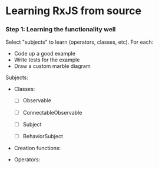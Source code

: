 # Learning RxJS from source

### Step 1: Learning the functionality well

Select "subjects" to learn (operators, classes, etc). For each:

- Code up a good example
- Write tests for the example
- Draw a custom marble diagram

Subjects:

- Classes:
	- [ ] Observable
	- [ ] ConnectableObservable
	- [ ] Subject
	- [ ] BehaviorSubject


- Creation functions:

- Operators:

